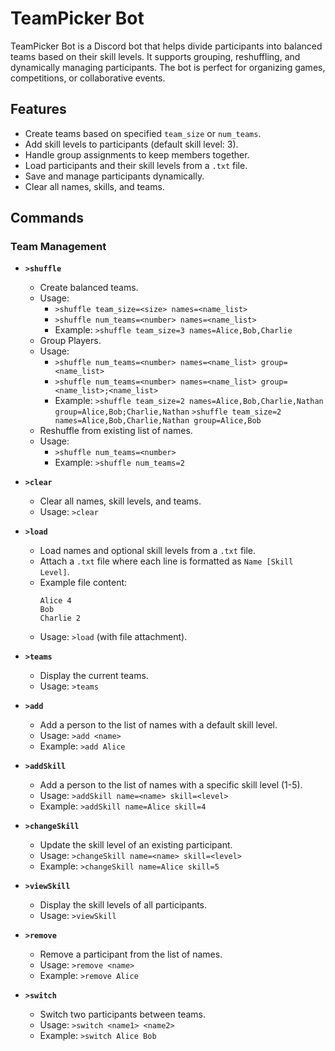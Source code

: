 # TeamPicker Bot

TeamPicker Bot is a Discord bot that helps divide participants into balanced teams based on their skill levels. It supports grouping, reshuffling, and dynamically managing participants. The bot is perfect for organizing games, competitions, or collaborative events.

## Features
- Create teams based on specified `team_size` or `num_teams`.
- Add skill levels to participants (default skill level: 3).
- Handle group assignments to keep members together.
- Load participants and their skill levels from a `.txt` file.
- Save and manage participants dynamically.
- Clear all names, skills, and teams.

## Commands

### Team Management
- **`>shuffle`**
  - Create balanced teams.
  - Usage:
    - `>shuffle team_size=<size> names=<name_list>`
    - `>shuffle num_teams=<number> names=<name_list>`
    - Example: `>shuffle team_size=3 names=Alice,Bob,Charlie`
  - Group Players.
  - Usage:
    - `>shuffle num_teams=<number> names=<name_list> group=<name_list>`
    - `>shuffle num_teams=<number> names=<name_list> group=<name_list>;<name_list>`
    - Example: `>shuffle team_size=2 names=Alice,Bob,Charlie,Nathan group=Alice,Bob;Charlie,Nathan`
               `>shuffle team_size=2 names=Alice,Bob,Charlie,Nathan group=Alice,Bob`
  - Reshuffle from existing list of names.
  - Usage:
    - `>shuffle num_teams=<number>`
    - Example: `>shuffle num_teams=2`

- **`>clear`**
  - Clear all names, skill levels, and teams.
  - Usage: `>clear`

- **`>load`**
  - Load names and optional skill levels from a `.txt` file.
  - Attach a `.txt` file where each line is formatted as `Name [Skill Level]`.
  - Example file content:
    ```
    Alice 4
    Bob
    Charlie 2
    ```
  - Usage: `>load` (with file attachment).

- **`>teams`**
  - Display the current teams.
  - Usage: `>teams`

- **`>add`**
  - Add a person to the list of names with a default skill level.
  - Usage: `>add <name>`
  - Example: `>add Alice`

- **`>addSkill`**
  - Add a person to the list of names with a specific skill level (1-5).
  - Usage: `>addSkill name=<name> skill=<level>`
  - Example: `>addSkill name=Alice skill=4`

- **`>changeSkill`**
  - Update the skill level of an existing participant.
  - Usage: `>changeSkill name=<name> skill=<level>`
  - Example: `>changeSkill name=Alice skill=5`

- **`>viewSkill`**
  - Display the skill levels of all participants.
  - Usage: `>viewSkill`

- **`>remove`**
  - Remove a participant from the list of names.
  - Usage: `>remove <name>`
  - Example: `>remove Alice`

- **`>switch`**
  - Switch two participants between teams.
  - Usage: `>switch <name1> <name2>`
  - Example: `>switch Alice Bob`
